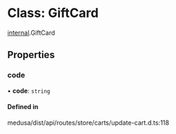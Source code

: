 # Class: GiftCard

[internal](../modules/internal-32.md).GiftCard

## Properties

### code

• **code**: `string`

#### Defined in

medusa/dist/api/routes/store/carts/update-cart.d.ts:118
